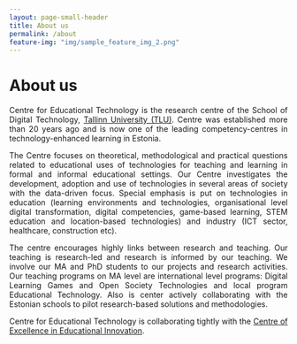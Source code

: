 ```yaml
---
layout: page-small-header
title: About us
permalink: /about
feature-img: "img/sample_feature_img_2.png"
---
```

<!--Heading-->
<div class="row">
    <div class="col col-md-10 offset-md-1">
        <h1 class="text-center mt-3">About us</h1>
            <div class="divider-center mt-2 mb-2">
                <div class="divider-line-1"></div>
                <div class="divider-line-2"></div>
            </div>
<!--Text-->        
        <p style="text-align: justify;">Centre for Educational Technology is the research centre of the School of Digital Technology, <a href="http://www.tlu.ee"> Tallinn University (TLU)</a>. Centre was established more than 20 years ago and is now one of the leading competency-centres in technology-enhanced learning in Estonia.</p>
        <p style="text-align: justify;">The Centre focuses on theoretical, methodological and practical questions related to educational uses of technologies for teaching and learning in formal and informal educational settings. Our Centre investigates the development, adoption and use of technologies in several areas of society with the data-driven focus. Special emphasis is put on technologies in education (learning environments and technologies, organisational level digital transformation, digital competencies, game-based learning, STEM education and location-based technologies) and industry (ICT sector, healthcare, construction etc).</p>
        <p style="text-align: justify;">The centre encourages highly links between research and teaching. Our teaching is research-led and research is informed by our teaching. We involve our MA and PhD students to our projects and research activities. Our teaching programs on MA level are international level programs: Digital Learning Games and Open Society Technologies and local program Educational Technology. Also is center actively collaborating with the Estonian schools to pilot research-based solutions and methodologies.</p>
        <p style="text-align: justify;">Centre for Educational Technology is collaborating tightly with the <a href ="http://www.tlu.ee/en/TU-Centre-of-Excellence-in-Educational-Innovation">Centre of Excellence in Educational Innovation</a>.</p>
</div>